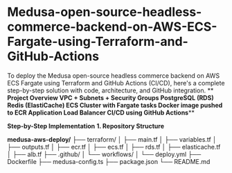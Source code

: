 # Medusa-open-source-headless-commerce-backend-on-AWS-ECS-Fargate-using-Terraform-and-GitHub-Actions

To deploy the Medusa open-source headless commerce backend on AWS ECS Fargate using Terraform and GitHub Actions (CI/CD), here's a complete step-by-step solution with code, architecture, and GitHub integration.
**
**Project Overview
VPC + Subnets + Security Groups
PostgreSQL (RDS)
Redis (ElastiCache)
ECS Cluster with Fargate tasks
Docker image pushed to ECR
Application Load Balancer
CI/CD using GitHub Actions****


**Step-by-Step Implementation**
**1. Repository Structure**

**medusa-aws-deploy/**
├── terraform/
│   ├── main.tf
│   ├── variables.tf
│   ├── outputs.tf
│   ├── ecr.tf
│   ├── ecs.tf
│   ├── rds.tf
│   ├── elasticache.tf
│   ├── alb.tf
├── .github/
│   └── workflows/
│       └── deploy.yml
├── Dockerfile
├── medusa-config.ts
├── package.json
└── README.md
